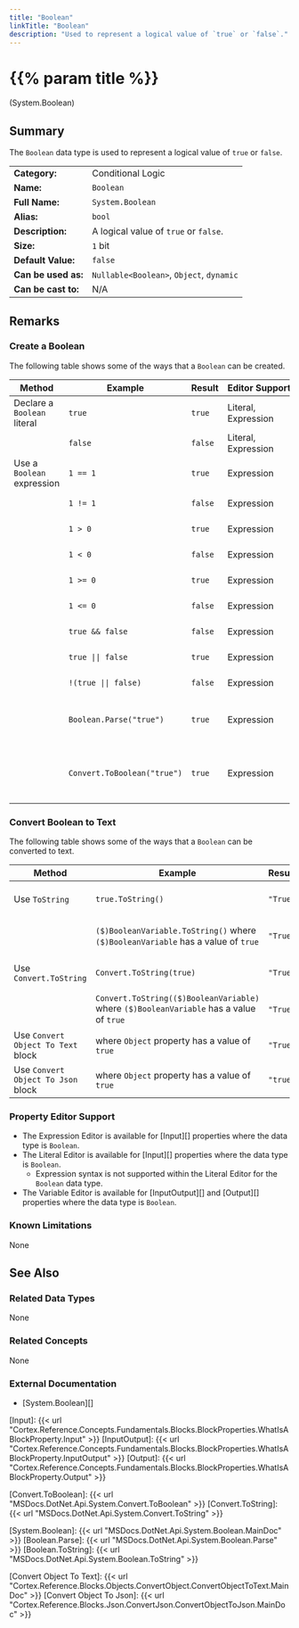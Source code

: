 ```yaml
---
title: "Boolean"
linkTitle: "Boolean"
description: "Used to represent a logical value of `true` or `false`."
---
```


# {{% param title %}}

<p class="namespace">(System.Boolean)</p>

## Summary

The `Boolean` data type is used to represent a logical value of `true` or `false`.

| | |
|-|-|
| **Category:**          | Conditional Logic                                             |
| **Name:**              | `Boolean`                                                     |
| **Full Name:**         | `System.Boolean`                                              |
| **Alias:**             | `bool`                                                        |
| **Description:**       | A logical value of `true` or `false`.                         |
| **Size:**              | `1` bit                                                       |
| **Default Value:**     | `false`                                                       |
| **Can be used as:**    | `Nullable<Boolean>`, `Object`, `dynamic`                      |
| **Can be cast to:**    | N/A                                                           |

## Remarks

### Create a Boolean

The following table shows some of the ways that a `Boolean` can be created.

| Method | Example | Result | Editor&nbsp;Support | Notes |
|-|-|-|-|-|
| Declare a `Boolean` literal  | `true`                 | `true`           | Literal, Expression | True |
|                              | `false`                | `false`          | Literal, Expression | False |
| Use a `Boolean` expression   | `1 == 1`               | `true`           | Expression | Uses equals operator |
|                              | `1 != 1`               | `false`          | Expression | Uses not equals operator |
|                              | `1 > 0`                | `true`           | Expression | Uses greater than operator |
|                              | `1 < 0`                | `false`          | Expression | Uses less than operator |
|                              | `1 >= 0`               | `true`           | Expression | Uses greater than or equals operator |
|                              | `1 <= 0`               | `false`          | Expression | Uses less than or equals operator |
|                              | `true && false`        | `false`          | Expression | Uses logical AND operator |
|                              | `true \|\| false`      | `true`           | Expression | Uses logical OR operator |
|                              | `!(true \|\| false)`   | `false`          | Expression | Uses logical NOT operator |
|                              | `Boolean.Parse("true")`| `true`           | Expression | Attempts to parse text and convert it to a `Boolean` value. See [Boolean.Parse][] |
|                              | `Convert.ToBoolean("true")` | `true`      | Expression | Attempts to convert text to a `Boolean` value. See [Convert.ToBoolean][] |

### Convert Boolean to Text

The following table shows some of the ways that a `Boolean` can be converted to text.

| Method | Example | Result | Editor&nbsp;Support | Notes |
|-|-|-|-|-|
| Use `ToString`                        | `true.ToString()`                         | `"True"` | Expression | See [Boolean.ToString][] |
|                                       | `($)BooleanVariable.ToString()` where `($)BooleanVariable` has a value of `true`          | `"True"` | Expression |  See [Boolean.ToString][] |
| Use `Convert.ToString`                | `Convert.ToString(true)`                  | `"True"` | Expression | See [Convert.ToString][] |
|                                       | `Convert.ToString(($)BooleanVariable)` where `($)BooleanVariable` has a value of `true`          | `"True"` | Expression | See [Convert.ToString][] |
| Use `Convert Object To Text` block    | where `Object` property has a value of `true`                | `"True"` | N/A | See [Convert Object To Text][] |
| Use `Convert Object To Json` block    | where `Object` property has a value of `true`                | `"true"` | N/A | See [Convert Object To Json][] |

### Property Editor Support

* The Expression Editor is available for [Input][] properties where the data type is `Boolean`.
* The Literal Editor is available for [Input][] properties where the data type is `Boolean`.
  * Expression syntax is not supported within the Literal Editor for the `Boolean` data type.
* The Variable Editor is available for [InputOutput][] and [Output][] properties where the data type is `Boolean`.

### Known Limitations

None

## See Also

### Related Data Types

None

### Related Concepts

None

### External Documentation

* [System.Boolean][]

[Input]: {{< url "Cortex.Reference.Concepts.Fundamentals.Blocks.BlockProperties.WhatIsABlockProperty.Input" >}}
[InputOutput]: {{< url "Cortex.Reference.Concepts.Fundamentals.Blocks.BlockProperties.WhatIsABlockProperty.InputOutput" >}}
[Output]: {{< url "Cortex.Reference.Concepts.Fundamentals.Blocks.BlockProperties.WhatIsABlockProperty.Output" >}}

[Convert.ToBoolean]: {{< url "MSDocs.DotNet.Api.System.Convert.ToBoolean" >}}
[Convert.ToString]: {{< url "MSDocs.DotNet.Api.System.Convert.ToString" >}}

[System.Boolean]: {{< url "MSDocs.DotNet.Api.System.Boolean.MainDoc" >}}
[Boolean.Parse]: {{< url "MSDocs.DotNet.Api.System.Boolean.Parse" >}}
[Boolean.ToString]: {{< url "MSDocs.DotNet.Api.System.Boolean.ToString" >}}

[Convert Object To Text]: {{< url "Cortex.Reference.Blocks.Objects.ConvertObject.ConvertObjectToText.MainDoc" >}}
[Convert Object To Json]: {{< url "Cortex.Reference.Blocks.Json.ConvertJson.ConvertObjectToJson.MainDoc" >}}
